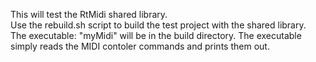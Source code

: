 This will test the RtMidi shared library.  
Use the rebuild.sh script to build the test project with the shared library.  
The executable: "myMidi" will be in the build directory.
The executable simply reads the MIDI contoler commands and prints them out.
